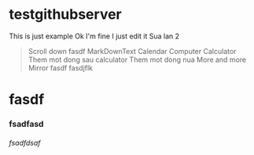 # testgithubserver
This is just example
Ok I'm fine I just edit it
Sua lan 2
> Scroll down fasdf
> MarkDownText
> Calendar
> Computer
> Calculator
> Them mot dong sau calculator
> Them mot dong nua
> More and more
> Mirror
> fasdf
> fasdjflk
# fasdf
### fsadfasd
###### fsadfdsaf